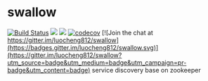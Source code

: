 # swallow


[![Build Status](https://travis-ci.org/luocheng812/swallow.svg?branch=master)](https://travis-ci.org/luocheng812/swallow) ![](https://img.shields.io/badge/language-go-blue.svg) ![](https://img.shields.io/badge/license-MIT-000000.svg) [![codecov](https://codecov.io/gh/luocheng812/swallow/branch/master/graph/badge.svg)](https://codecov.io/gh/luocheng812/swallow) [![Join the chat at https://gitter.im/luocheng812/swallow](https://badges.gitter.im/luocheng812/swallow.svg)](https://gitter.im/luocheng812/swallow?utm_source=badge&utm_medium=badge&utm_campaign=pr-badge&utm_content=badge)
service discovery base on zookeeper

